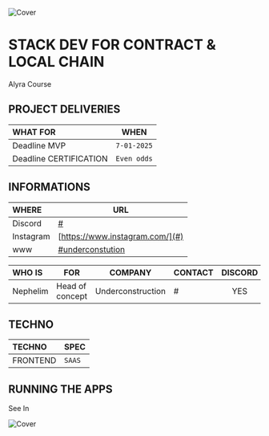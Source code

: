 ![Cover](https://kpkfzczpavanzocxzyta.supabase.co/storage/v1/object/public/alyra/readme-alyra-03-header.png)

<!-- ∵ ƸӜƷ ∴∵ ƸӜƷ ∴∵ ƸӜƷ ∴∵ ƸӜƷ ∴∵ ƸӜƷ ∴∵ ƸӜƷ ∴∵ ƸӜƷ ∴∵ ƸӜƷ ∴∵ ƸӜƷ ∴∵ ƸӜƷ ∴∵ ƸӜƷ ∴∵ ƸӜƷ ∴ -->

# STACK DEV FOR CONTRACT & LOCAL CHAIN

Alyra Course

## PROJECT DELIVERIES

| WHAT FOR               | WHEN         |
| :--------------------- | ------------ |
| Deadline MVP           | `7-01-2025` |
| Deadline CERTIFICATION | `Even odds` |


## INFORMATIONS

| WHERE     | URL                                    |
| :-------- | -------------------------------------- |
| Discord   | [#](#)                                 |
| Instagram | [https://www.instagram.com/](#)        |
| www       | [#underconstution](#underconstruction) |

| WHO IS   | FOR             |      COMPANY      | CONTACT | DISCORD |
| :------- | --------------- | :---------------: | ------- | :-----: |
| Nephelim | Head of concept | Underconstruction | #       |   YES   |

## TECHNO

| TECHNO   | SPEC   |
| :------- | ------ |
| FRONTEND | `SAAS` |

## RUNNING THE APPS

See In 


![Cover](https://kpkfzczpavanzocxzyta.supabase.co/storage/v1/object/public/alyra/readme-alyra-03-footer.png)
